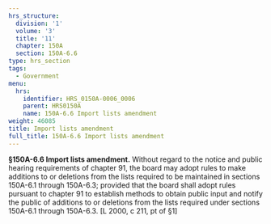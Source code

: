 ```yaml
---
hrs_structure:
  division: '1'
  volume: '3'
  title: '11'
  chapter: 150A
  section: 150A-6.6
type: hrs_section
tags:
  - Government
menu:
  hrs:
    identifier: HRS_0150A-0006_0006
    parent: HRS0150A
    name: 150A-6.6 Import lists amendment
weight: 46085
title: Import lists amendment
full_title: 150A-6.6 Import lists amendment
---
```

**§150A-6.6 Import lists amendment.** Without regard to the notice and public hearing requirements of chapter 91, the board may adopt rules to make additions to or deletions from the lists required to be maintained in sections 150A-6.1 through 150A-6.3; provided that the board shall adopt rules pursuant to chapter 91 to establish methods to obtain public input and notify the public of additions to or deletions from the lists required under sections 150A-6.1 through 150A-6.3\. [L 2000, c 211, pt of §1]